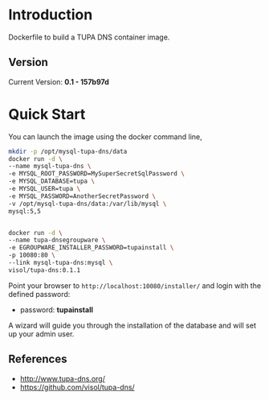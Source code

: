 # Introduction

Dockerfile to build a TUPA DNS container image.

## Version

Current Version: **0.1 - 157b97d**

# Quick Start

You can launch the image using the docker command line,

```bash
mkdir -p /opt/mysql-tupa-dns/data
docker run -d \
--name mysql-tupa-dns \
-e MYSQL_ROOT_PASSWORD=MySuperSecretSqlPassword \
-e MYSQL_DATABASE=tupa \
-e MYSQL_USER=tupa \
-e MYSQL_PASSWORD=AnotherSecretPassword \
-v /opt/mysql-tupa-dns/data:/var/lib/mysql \
mysql:5,5


docker run -d \
--name tupa-dnsegroupware \
-e EGROUPWARE_INSTALLER_PASSWORD=tupainstall \
-p 10080:80 \
--link mysql-tupa-dns:mysql \
visol/tupa-dns:0.1.1
```

Point your browser to `http://localhost:10080/installer/` and login with the defined password:

* password: **tupainstall**

A wizard will guide you through the installation of the database and will set up your admin user.

## References
  * http://www.tupa-dns.org/
  * https://github.com/visol/tupa-dns/
